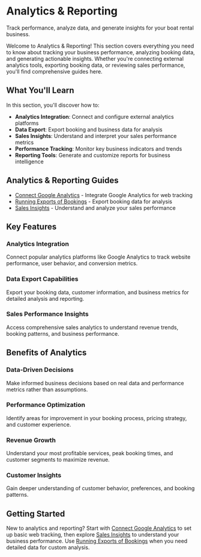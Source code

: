 # Analytics & Reporting

Track performance, analyze data, and generate insights for your boat rental business.

Welcome to Analytics & Reporting! This section covers everything you need to know about tracking your business performance, analyzing booking data, and generating actionable insights. Whether you're connecting external analytics tools, exporting booking data, or reviewing sales performance, you'll find comprehensive guides here.

## What You'll Learn

In this section, you'll discover how to:

- **Analytics Integration**: Connect and configure external analytics platforms
- **Data Export**: Export booking and business data for analysis
- **Sales Insights**: Understand and interpret your sales performance metrics
- **Performance Tracking**: Monitor key business indicators and trends
- **Reporting Tools**: Generate and customize reports for business intelligence

## Analytics & Reporting Guides

- [Connect Google Analytics](./connect-google-analytics.md) - Integrate Google Analytics for web tracking
- [Running Exports of Bookings](./running-exports-of-bookings.md) - Export booking data for analysis
- [Sales Insights](./sales-insights.md) - Understand and analyze your sales performance

## Key Features

### Analytics Integration
Connect popular analytics platforms like Google Analytics to track website performance, user behavior, and conversion metrics.

### Data Export Capabilities
Export your booking data, customer information, and business metrics for detailed analysis and reporting.

### Sales Performance Insights
Access comprehensive sales analytics to understand revenue trends, booking patterns, and business performance.

## Benefits of Analytics

### Data-Driven Decisions
Make informed business decisions based on real data and performance metrics rather than assumptions.

### Performance Optimization
Identify areas for improvement in your booking process, pricing strategy, and customer experience.

### Revenue Growth
Understand your most profitable services, peak booking times, and customer segments to maximize revenue.

### Customer Insights
Gain deeper understanding of customer behavior, preferences, and booking patterns.

## Getting Started

New to analytics and reporting? Start with [Connect Google Analytics](./connect-google-analytics.md) to set up basic web tracking, then explore [Sales Insights](./sales-insights.md) to understand your business performance. Use [Running Exports of Bookings](./running-exports-of-bookings.md) when you need detailed data for custom analysis.